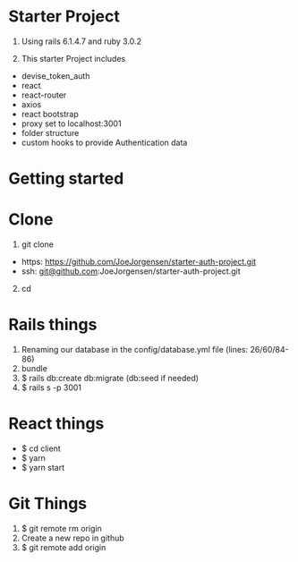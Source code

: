 # Starter Project

1. Using rails 6.1.4.7 and ruby 3.0.2

2. This starter Project includes 
- devise_token_auth
- react
- react-router
- axios
- react bootstrap
- proxy set to localhost:3001
- folder structure 
- custom hooks to provide Authentication data


# Getting started

# Clone
1. git clone 
- https: https://github.com/JoeJorgensen/starter-auth-project.git
- ssh: git@github.com:JoeJorgensen/starter-auth-project.git
2. cd <project name>




# Rails things
1. Renaming our database in the config/database.yml file (lines: 26/60/84-86)
2. bundle
3. $ rails db:create db:migrate (db:seed if needed)
4. $ rails s -p 3001
# React things
- $ cd client 
- $ yarn
- $ yarn start
# Git Things
1. $ git remote rm origin 
2. Create a new repo in github
3. $ git remote add origin <your ssh-link>

